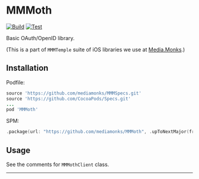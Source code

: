 # MMMoth

[![Build](https://github.com/mediamonks/MMMoth/workflows/Build/badge.svg)](https://github.com/mediamonks/MMMoth/actions?query=workflow%3ABuild)
[![Test](https://github.com/mediamonks/MMMoth/workflows/Test/badge.svg)](https://github.com/mediamonks/MMMoth/actions?query=workflow%3ATest)

Basic OAuth/OpenID library.

(This is a part of `MMMTemple` suite of iOS libraries we use at [Media.Monks](https://www.mediamonks.com/).)

## Installation

Podfile:

```ruby
source 'https://github.com/mediamonks/MMMSpecs.git'
source 'https://github.com/CocoaPods/Specs.git'
...
pod 'MMMoth'
```

SPM:

```swift
.package(url: "https://github.com/mediamonks/MMMoth", .upToNextMajor(from: "1.9.0"))
```

## Usage

See the comments for `MMMothClient` class.

---
